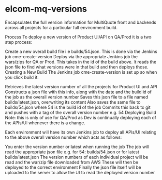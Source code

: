 # elcom-mq-versions
Encapsulates the full version information for MultiQuote front and backends across all projects for a particular full environment build.

Process
To deploy a new version of Product UI/API on QA/Prod it is a two step process:

Create a new overall build file i.e builds/54.json. This is done via the Jenkins job cme-create-version
Deploy via the appropriate Jenkins job the wars/zips for QA or Prod. This takes in the id of the build above. It reads the json file to find what versions were in that build and then deploys those.
Creating a New Build
The Jenkins job cme-create-version is set up so when you click build it:

Retrieves the latest version number of all the projects for Product UI and API
Constructs a json file with this info, along with the date and the build id of the job as the overall version number
Saves this json file to a file named builds/latest.json, overwriting its content
Also saves the same file to builds/54.json where 54 is the build id of the job
Commits this back to git and pushes with a tag of the overall version number e.g. 54
Deploying Build
Note: this is only of use for QA/Prod as Dev is continually deploying each of the APIs/UI whenever there is a change.

Each environment will have its own Jenkins job to deploy all APIs/UI relating to the above overall version number which acts as follows:

You enter the version number or latest when running the job
The job will read the appropriate json file e.g. for 54: builds/54.json or for latest builds/latest.json
The version numbers of each individual project will be read and the war/zip file downloaded from AWS
These will then be deployed to the correct environment
Finally the json file itself will be uploaded to the server to allow the UI to read the deployed version number
